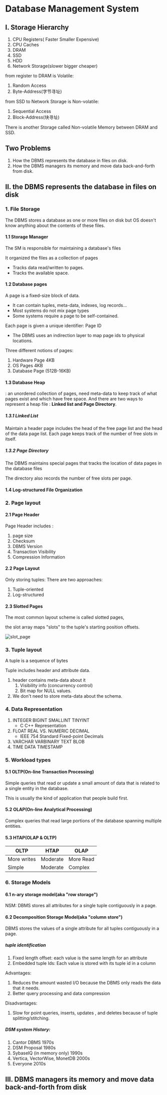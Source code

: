 # Database Management System

## I. Storage Hierarchy

1. CPU Registers(  Faster Smaller Expensive)
2. CPU Caches
3. DRAM
4. SSD
5. HDD
6. Network Storage(slower bigger cheaper)

from register to DRAM is Volatile:

1. Random Access 
2. Byte-Address(字节寻址)

from SSD to Network Storage is Non-volatile:

1. Sequential Access
2. Block-Address(块寻址)

There is another Storage called Non-volatile Memory between DRAM and SSD.

## Two Problems

1. How the DBMS represents the database in files on disk.
2. How the DBMS managers its memory and move data back-and-forth from disk.

## II. the DBMS represents the database in files on disk

### 1. File Storage

The DBMS stores a database as one or more files on disk but OS doesn't know anything about the contents of these files.

#### 1.1 Storage Manager

The SM is responsible for maintaining a database's files

It organized the files as a collection of pages

- Tracks data read/written to pages.
- Tracks the available space.

#### 1.2 Database pages

A page is a fixed-size block of data.

- It can contain tuples, meta-data, indexes, log records...
- Most systems do not mix page types
- Some systems require a page to be self-contained.

Each page is given a unique identifier: Page ID

- The DBMS uses an indirection layer to map page ids to physical locations.

Three different notions of pages:

1. Hardware Page 4KB
2. OS Pages 4KB
3. Database Page (512B-16KB)

#### 1.3 Database Heap

: an unordered collection of pages, need meta-data to keep track of what pages exist and which have free space. And there are two ways to represent a heap file : **Linked list and Page Directory**.

##### 1.3.1 Linked List

Maintain a header page includes the head of the free page list and the head of the data page list. Each page keeps track of the number of free slots in itself.

##### 1.3.2 Page Directory

The DBMS maintains special pages that tracks the location of data pages in the database files

The directory also records the number of free slots per page.

#### 1.4 Log-structured File Organization



### 2. Page layout

#### 2.1 Page Header

Page Header includes :

1. page size
2. Checksum
3. DBMS Version
4. Transaction Visibility
5. Compression Information

#### 2.2 Page Layout

Only storing tuples: There are two approaches:

1. Tuple-oriented
2. Log-structured



#### 2.3 Slotted Pages

The most common layout scheme is called slotted pages,

 the slot array maps "slots" to the tuple's starting position offsets.

![slot_page](C:\Users\I533777\repos\Survey_on_NoSQL\slot_page.png)



###  3. Tuple layout

A tuple is a sequence of bytes

Tuple includes header and attribute data.

1. header contains meta-data about it
   1. Visibility info (concurrency control)
   2. Bit map for NULL values.
2. We don't need to store meta-data about the schema.



### 4. Data Representation

1. INTEGER BIGINT SMALLINT TINYINT
   * C C++ Representation
2. FLOAT REAL VS. NUMERIC DECIMAL
   * IEEE 754 Standard Fixed-point Decimals
3. VARCHAR VARBINARY TEXT BLOB
4. TIME DATA TIMESTAMP



### 5. Workload types

#### 5.1 OLTP(On-line Transaction Processing)

Simple queries that read or update a small amount of data that is related to a single entity in the database.

This is usually the kind of application that people build first.



#### 5.2 OLAP(On-line Analytical Processing)

Complex queries that read large portions of the database spanning multiple entities.



#### 5.3 HTAP(OLAP & OLTP)

| OLTP        | HTAP     | OLAP      |
| ----------- | -------- | --------- |
| More writes | Moderate | More Read |
| Simple      | Moderate | Complex   |



### 6. Storage Models

#### 6.1 n-ary storage model(aka "row storage")

NSM: DBMS stores all attributes for a single tuple contiguously in a page.



#### 6.2 Decomposition Storage Model(aka "column store")

DBMS stores the values of a single attribute for all tuples contiguously in a page.

##### tuple identification

1. Fixed length offset: each value is the same length for an attribute
2. Embedded tuple Ids: Each value is stored with its tuple id in a column



Advantages:

1. Reduces the amount wasted I/O because the DBMS only reads the data that it needs.
2. Better query processing and data compression 

Disadvantages:

1. Slow for point queries, inserts, updates , and deletes because of tuple splitting/stitching.



##### DSM system History:

1. Cantor DBMS 1970s
2. DSM Proposal 1980s
3. SybaseIQ (in memory only) 1990s
4. Vertica, VectorWise, MonetDB 2000s
5. Everyone 2010s



## III. DBMS managers its memory and move data back-and-forth from disk

